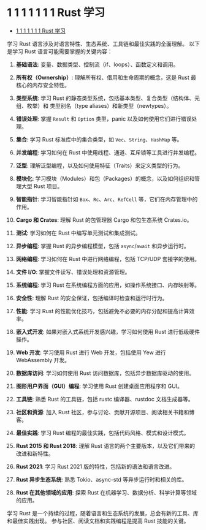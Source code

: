 # 1 1 1 1 1 1 1 Rust 学习

<!-- TOC START -->
- [1 1 1 1 1 1 1 Rust 学习](#1-1-1-1-1-1-1-rust-学习)
<!-- TOC END -->

学习 Rust 语言涉及对语言特性、生态系统、工具链和最佳实践的全面理解。
以下是学习 Rust 语言可能需要掌握的关键内容：

1. **基础语法**: 变量、数据类型、控制流（if、loops）、函数定义和调用。

2. **所有权（Ownership）**: 理解所有权、借用和生命周期的概念，这是 Rust 最核心的内存安全特性。

3. **类型系统**: 学习 Rust 的静态类型系统，包括基本类型、复合类型（结构体、元组、枚举）和 类型别名（type aliases）和新类型（newtypes）。

4. **错误处理**: 掌握 `Result` 和 `Option` 类型，panic 以及如何使用它们进行错误处理。

5. **集合**: 学习 Rust 标准库中的集合类型，如 `Vec`、`String`、`HashMap` 等。

6. **并发编程**: 学习如何在 Rust 中使用线程、通道、互斥锁等工具进行并发编程。

7. **泛型**: 理解泛型编程，以及如何使用特征（Traits）来定义类型的行为。

8. **模块化**: 学习模块（Modules）和包（Packages）的概念，以及如何组织和管理大型 Rust 项目。

9. **智能指针**: 学习智能指针如 `Box`、`Rc`、`Arc`、`RefCell` 等，它们在内存管理中的作用。

10. **Cargo 和 Crates**: 理解 Rust 的包管理器 Cargo 和包生态系统 Crates.io。

11. **测试**: 学习如何在 Rust 中编写单元测试和集成测试。

12. **异步编程**: 掌握 Rust 的异步编程模型，包括 `async`/`await` 和异步运行时。

13. **网络编程**: 学习如何在 Rust 中进行网络编程，包括 TCP/UDP 套接字的使用。

14. **文件 I/O**: 掌握文件读写、错误处理和资源管理。

15. **系统编程**: 学习 Rust 在系统编程方面的应用，如操作系统接口、内存映射等。

16. **安全性**: 理解 Rust 的安全保证，包括编译时检查和运行时行为。

17. **性能**: 学习 Rust 的性能优化技巧，包括避免不必要的内存分配和提高计算效率。

18. **嵌入式开发**: 如果对嵌入式系统开发感兴趣，学习如何使用 Rust 进行低级硬件操作。

19. **Web 开发**: 学习使用 Rust 进行 Web 开发，包括使用 Yew 进行 WebAssembly 开发。

20. **数据库访问**: 学习如何使用 Rust 访问数据库，包括异步数据库驱动的使用。

21. **图形用户界面（GUI）编程**: 学习使用 Rust 创建桌面应用程序和 GUI。

22. **工具链**: 熟悉 Rust 的工具链，包括 rustc 编译器、rustdoc 文档生成器等。

23. **社区和资源**: 加入 Rust 社区，参与讨论、贡献开源项目、阅读相关书籍和博客。

24. **最佳实践**: 学习 Rust 编程的最佳实践，包括代码风格、模式和设计模式。

25. **Rust 2015 和 Rust 2018**: 理解 Rust 语言的两个主要版本，以及它们带来的改进和新特性。

26. **Rust 2021**: 学习 Rust 2021 版的特性，包括新的语法和语言改进。

27. **Rust 异步生态系统**: 熟悉 Tokio、async-std 等异步运行时和相关的库。

28. **Rust 在其他领域的应用**: 探索 Rust 在机器学习、数据分析、科学计算等领域的应用。

学习 Rust 是一个持续的过程，随着语言和生态系统的发展，总会有新的工具、库和最佳实践出现。
参与社区、阅读文档和实践编程是提高 Rust 技能的关键。
